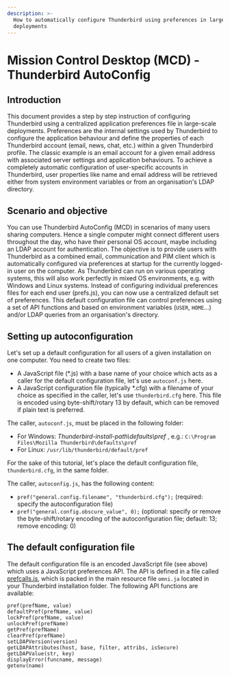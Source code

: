 ```yaml
---
description: >-
  How to automatically configure Thunderbird using preferences in large-scale
  deployments
---
```


# Mission Control Desktop \(MCD\) - Thunderbird AutoConfig

## Introduction

This document provides a step by step instruction of configuring Thunderbird using a centralized application preferences file in large-scale deployments. Preferences are the internal settings used by Thunderbird to configure the application behaviour and define the properties of each Thunderbird account \(email, news, chat, etc.\) within a given Thunderbird profile. The classic example is an email account for a given email address with associated server settings and application behaviours. To achieve a completely automatic configuration of user-specific accounts in Thunderbird, user properties like name and email address will be retrieved either from system environment variables or from an organisation's LDAP directory.

## Scenario and objective

You can use Thunderbird AutoConfig \(MCD\) in scenarios of many users sharing computers. Hence a single computer might connect different users throughout the day, who have their personal OS account, maybe including an LDAP account for authentication. The objective is to provide users with Thunderbird as a combined email, communication and PIM client which is automatically configured via preferences at startup for the currently logged-in user on the computer. As Thunderbird can run on various operating systems, this will also work perfectly in mixed OS environments, e.g. with Windows and Linux systems. Instead of configuring individual preferences files for each end user \(prefs.js\), you can now use a centralized default set of preferences. This default configuration file can control preferences using a set of API functions and based on environment variables \(`USER`, `HOME`...\) and/or LDAP queries from an organisation's directory.

## Setting up autoconfiguration

Let's set up a default configuration for all users of a given installation on one computer. You need to create two files:

* A JavaScript file \(\*.js\) with a base name of your choice which acts as a caller for the default configuration file, let's use `autoconf.js` here.
* A JavaScript configuration file \(typically \*.cfg\) with a filename of your choice as specified in the caller, let's use `thunderbird.cfg` here. This file is encoded using byte-shift/rotary 13 by default, which can be removed if plain text is preferred.

The caller, `autoconf.js`, must be placed in the following folder:

* For Windows: _Thunderbird-install-path\defaults\pref_ , e.g.: `C:\Program Files\Mozilla Thunderbird\defaults\pref`
* For Linux: `/usr/lib/thunderbird/default/pref` 

For the sake of this tutorial, let's place the default configuration file, `thunderbird.cfg`, in the same folder.

The caller, `autoconfig.js`, has the following content:

* `pref("general.config.filename", "thunderbird.cfg");` \(required: specify the autoconfiguration file\)
*  `pref("general.config.obscure_value", 0);`  \(optional: specify or remove the byte-shift/rotary encoding of the autoconfiguration file; default: 13; remove encoding: 0\)

## The default configuration file

The default configuration file is an encoded JavaScript file \(see above\) which uses a JavaScript preferences API. The API is defined in a file called [prefcalls.js](https://searchfox.org/comm-central/source/mozilla/extensions/pref/autoconfig/src/prefcalls.js), which is packed in the main resource file `omni.ja` located in your Thunderbird installation folder. The following API functions are available:

```text
pref(prefName, value)
defaultPref(prefName, value)
lockPref(prefName, value)
unlockPref(prefName)
getPref(prefName)
clearPref(prefName)
setLDAPVersion(version)
getLDAPAttributes(host, base, filter, attribs, isSecure)
getLDAPValue(str, key)
displayError(funcname, message)
getenv(name)
```







